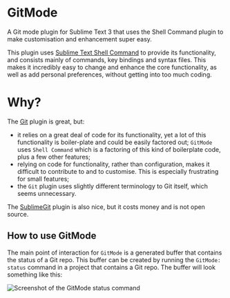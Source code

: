 # GitMode
A Git mode plugin for Sublime Text 3 that uses the Shell Command plugin to make customisation and enhancement super easy.

This plugin uses [Sublime Text Shell Command](https://packagecontrol.io/packages/Shell%20Command) to provide its functionality, and consists mainly of commands, key bindings and syntax files. This makes it incredibly easy to change and enhance the core functionality, as well as add personal preferences, without getting into too much coding.

# Why?

The [Git](https://packagecontrol.io/packages/Git) plugin is great, but:
* it relies on a great deal of code for its functionality, yet a lot of this functionality is boiler-plate and could be easily factored out; `GitMode` uses `Shell Command` which is a factoring of this kind of boilerplate code, plus a few other features;
* relying on code for functionality, rather than configuration, makes it difficult to contribute to and to customise. This is especially frustrating for small features;
* the `Git` plugin uses slightly different terminology to Git itself, which seems unnecessary.

The [SublimeGit](https://packagecontrol.io/packages/SublimeGit) plugin is also nice, but it costs money and is not open source.

## How to use GitMode
The main point of interaction for `GitMode` is a generated buffer that contains the status of a Git repo. This buffer can be created by running the `GitMode: status` command in a project that contains a Git repo. The buffer will look something like this:

![Screenshot of the GitMode status command](https://www.evernote.com/shard/s21/sh/092a14bd-da06-4649-943e-9b54add6917f/b68858b2d9da3a4983e6da08237231cb/deep/0/*GitMode-status*---shell-command.png)
